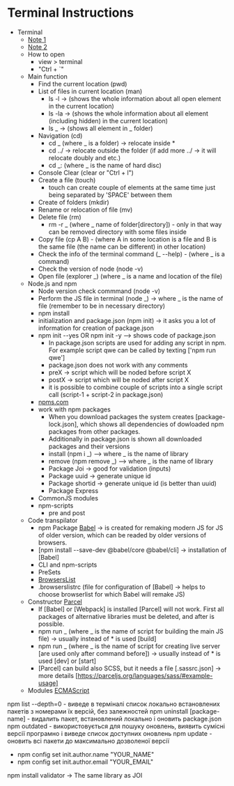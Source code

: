 # Terminal Instructions

- Terminal
  - [Note 1](https://tproger.ru/translations/bash-cheatsheet/)
  - [Note 2](https://habr.com/ru/company/ruvds/blog/555270/)
  - How to open
    - view > terminal
    - "Ctrl + `"
  - Main function
    - Find the current location (pwd)
    - List of files in current location (man)
      - ls -l -> (shows the whole information about all open element in the
        current location)
      - ls -la -> (shows the whole information about all element (including
        hidden) in the current location)
      - ls _ -> (shows all element in _ folder)
    - Navigation (cd)
      - cd _ (where _ is a folder) -> relocate inside \*
      - cd ../ -> relocate outside the folder (if add more ../ -> it will
        relocate doubly and etc.)
      - cd _: (where _ is the name of hard disc)
    - Console Clear (clear or "Ctrl + l")
    - Create a file (touch)
      - touch can create couple of elements at the same time just being
        separated by 'SPACE' between them
    - Create of folders (mkdir)
    - Rename or relocation of file (mv)
    - Delete file (rm)
      - rm -r _ (where _ name of folder[directory]) - only in that way can be
        removed directory with some files inside
    - Copy file (cp A B) - (where A in some location is a file and B is the same
      file (the name can be different) in other location)
    - Check the info of the terminal command (_ --help) - (where _ is a command)
    - Check the version of node (node -v)
    - Open file (explorer _) (where _ is a name and location of the file)
  - Node.js and npm
    - Node version check commmand (node -v)
    - Perform the JS file in terminal (node _) -> where _ is the name of file
      (remember to be in necessary directory)
    - npm install
    - initialization and package.json (npm init) -> it asks you a lot of
      information for creation of package.json
    - npm init --yes OR npm init -y --> shows code of package.json
      - In package.json scripts are used for adding any script in npm. For
        example script qwe can be called by texting ['npm run qwe']
      - package.json does not work with any comments
      - preX -> script which will be noded before script X
      - postX -> script which will be noded after script X
      - it is possible to combine couple of scripts into a single script call
        (script-1 + script-2 in package.json)
    - [npms.com](https://www.npmjs.com/)
    - work with npm packages
      - When you download packages the system creates [package-lock.json], which
        shows all dependencies of dowloaded npm packages from other packages.
      - Additionally in package.json is shown all downloaded packages and their
        versions
      - install (npm i _) --> where _ is the name of library
      - remove (npm remove _) --> where _ is the name of library
      - Package Joi -> good for validation (inputs)
      - Package uuid -> generate unique id
      - Package shortid -> generate unique id (is better than uuid)
      - Package Express
    - CommonJS modules
    - npm-scripts
      - pre and post
  - Code transpilator
    - npm Package [Babel](https://babeljs.io/) -> is created for remaking modern
      JS for JS of older version, which can be readed by older versions of
      browsers.
    - [npm install --save-dev @babel/core @babel/cli] -> installation of [Babel]
    - CLI and npm-scripts
    - PreSets
    - [BrowsersList](https://github.com/browserslist/browserslist)
    - .browserslistrc (file for configuration of [Babel] -> helps to choose
      browserlist for which Babel will remake JS)
  - Constructor [Parcel](https://parceljs.org/)
    - If [Babel] or [Webpack] is installed [Parcel] will not work. First all
      packages of alternative libraries must be deleted, and after is possible.
    - npm run _ (where _ is the name of script for building the main JS file) ->
      usually instead of \* is used [build]
    - npm run _ (where _ is the name of script for creating live server [are
      used only after command before]) -> usually instead of \* is used [dev] or
      [start]
    - [Parcel] can build also SCSS, but it needs a file [.sassrc.json] -> more
      details [https://parceljs.org/languages/sass/#example-usage]
  - Modules [ECMAScript](https://exploringjs.com/es6/ch_modules.html)

npm list --depth=0 - виведе в терміналі список локально встановлених пакетів з
номерами їх версій, без залежностей npm uninstall [package-name] - видалить
пакет, встановлений локально і оновить package.json npm outdated -
використовується для пошуку оновлень, виявить сумісні версії програмно і виведе
список доступних оновлень npm update - оновить всі пакети до максимально
дозволеної версії

- npm config set init.author.name "YOUR_NAME"
- npm config set init.author.email "YOUR_EMAIL"


npm install validator -> The same library as JOI

